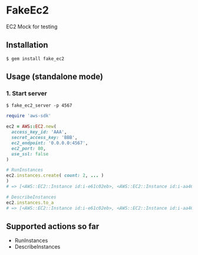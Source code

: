# FakeEc2

EC2 Mock for testing

## Installation

```
$ gem install fake_ec2
```

## Usage (standalone mode)
### 1. Start server

```
$ fake_ec2_server -p 4567
```

```ruby
require 'aws-sdk'

ec2 = AWS::EC2.new(
  access_key_id: 'AAA',
  secret_access_key: 'BBB',
  ec2_endpoint: '0.0.0.0:4567',
  ec2_port: 80,
  use_ssl: false
)

# RunInstances
ec2.instances.create( count: 2, ... )
)
# => [<AWS::EC2::Instance id:i-e61c02eb>, <AWS::EC2::Instance id:i-aa463e98>]

# DescribeInstances
ec2.instances.to_a
# => [<AWS::EC2::Instance id:i-e61c02eb>, <AWS::EC2::Instance id:i-aa463e98>]

```

## Supported actions so far
- RunInstances
- DescribeInstances
